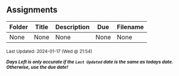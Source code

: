 ## Assignments

| Folder | Title | Description | Due | Filename |
|-----|-----|-----|-----|-----|
| None | None | None | None | None |

<sup>Last Updated: 2024-01-17 (Wed @ 21:54)</sup> 

<sup>***Days Left is only accurate if the `Last Updated` date is the same as todays date. Otherwise, use the due date!***</sup> 